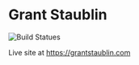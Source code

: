# Grant Staublin

![Build Statues](https://github.com/gcstaublin/gcstaublin.github.io/actions/workflows/deploy.yml/badge.svg)


Live site at
https://grantstaublin.com
